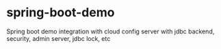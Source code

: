 # spring-boot-demo
Spring boot demo integration with cloud config server with jdbc backend, security, admin server, jdbc lock, etc
